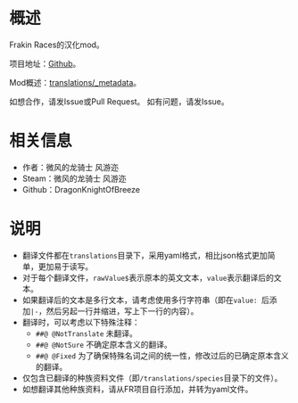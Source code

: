 # 概述

Frakin Races的汉化mod。

项目地址：[Github](https://github.com/DragonKnightOfBreeze/FrackinRaces-sChinese-Project)。

Mod概述：[translations/_metadata](translations/_metadata)。

如想合作，请发Issue或Pull Request。
如有问题，请发Issue。

# 相关信息

* 作者：微风的龙骑士 风游迩  
* Steam：微风的龙骑士 风游迩
* Github：DragonKnightOfBreeze   

# 说明

* 翻译文件都在`translations`目录下，采用yaml格式，相比json格式更加简单，更加易于读写。 
* 对于每个翻译文件，`rawValue$`表示原本的英文文本，`value`表示翻译后的文本。
* 如果翻译后的文本是多行文本，请考虑使用多行字符串（即在`value: `后添加`|-`，然后另起一行并缩进，写上下一行的内容）。
* 翻译时，可以考虑以下特殊注释：
    * `##@ @NotTranslate` 未翻译。
    * `##@ @NotSure` 不确定原本含义的翻译。
    * `##@ @Fixed` 为了确保特殊名词之间的统一性，修改过后的已确定原本含义的翻译。
* 仅包含已翻译的种族资料文件（即`/translations/species`目录下的文件）。
* 如想翻译其他种族资料，请从FR项目自行添加，并转为yaml文件。
